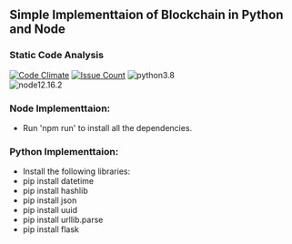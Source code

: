 ## Simple Implementtaion of Blockchain in Python and Node

### Static Code Analysis

[![Code Climate](https://codeclimate.com/github/ahmedtariq01/BlockChain-Implementation/badges/gpa.svg)](https://codeclimate.com/github/ahmedtariq01/BlockChain-Implementation/coverage)
[![Issue Count](https://codeclimate.com/github/ahmedtariq01/BlockChain-Implementation/badges/issue_count.svg)](https://codeclimate.com/github/ahmedtariq01/BlockChain-Implementation) 
![python3.8](https://img.shields.io/badge/python-3.8-blue.svg)  
![node12.16.2](https://img.shields.io/badge/node-12.16.2-green.svg)


### Node Implementtaion:
- Run 'npm run' to install all the dependencies.

### Python Implementtaion:
- Install the following libraries:
- pip install datetime
- pip install hashlib
- pip install json
- pip install uuid
- pip install urllib.parse
- pip install flask
